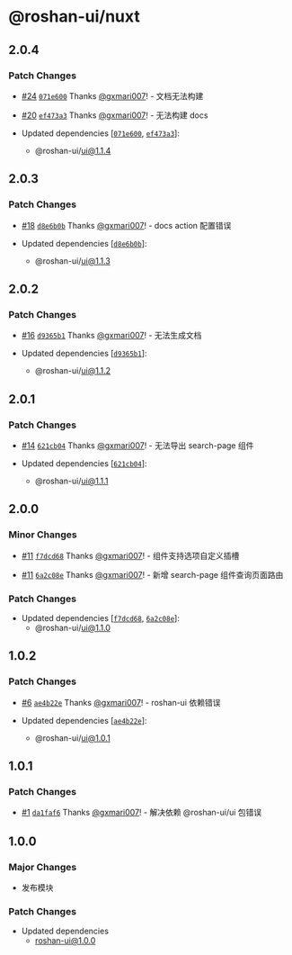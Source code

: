 # @roshan-ui/nuxt

## 2.0.4

### Patch Changes

- [#24](https://github.com/roshan-labs/ui/pull/24) [`071e600`](https://github.com/roshan-labs/ui/commit/071e60036f9aeb77ff4fcdadb292bd63f3a0ff9a) Thanks [@gxmari007](https://github.com/gxmari007)! - 文档无法构建

- [#20](https://github.com/roshan-labs/ui/pull/20) [`ef473a3`](https://github.com/roshan-labs/ui/commit/ef473a3da5e2e17cfcd4f5bf1e543d19c6d8ca84) Thanks [@gxmari007](https://github.com/gxmari007)! - 无法构建 docs

- Updated dependencies [[`071e600`](https://github.com/roshan-labs/ui/commit/071e60036f9aeb77ff4fcdadb292bd63f3a0ff9a), [`ef473a3`](https://github.com/roshan-labs/ui/commit/ef473a3da5e2e17cfcd4f5bf1e543d19c6d8ca84)]:
  - @roshan-ui/ui@1.1.4

## 2.0.3

### Patch Changes

- [#18](https://github.com/roshan-labs/ui/pull/18) [`d8e6b0b`](https://github.com/roshan-labs/ui/commit/d8e6b0bdc671b8bcb1b2bb45f9470928cf62b800) Thanks [@gxmari007](https://github.com/gxmari007)! - docs action 配置错误

- Updated dependencies [[`d8e6b0b`](https://github.com/roshan-labs/ui/commit/d8e6b0bdc671b8bcb1b2bb45f9470928cf62b800)]:
  - @roshan-ui/ui@1.1.3

## 2.0.2

### Patch Changes

- [#16](https://github.com/roshan-labs/ui/pull/16) [`d9365b1`](https://github.com/roshan-labs/ui/commit/d9365b1bdf236b9b811e85908a2e35a8e6610e0b) Thanks [@gxmari007](https://github.com/gxmari007)! - 无法生成文档

- Updated dependencies [[`d9365b1`](https://github.com/roshan-labs/ui/commit/d9365b1bdf236b9b811e85908a2e35a8e6610e0b)]:
  - @roshan-ui/ui@1.1.2

## 2.0.1

### Patch Changes

- [#14](https://github.com/roshan-labs/ui/pull/14) [`621cb04`](https://github.com/roshan-labs/ui/commit/621cb04c16bb2bf8ba658c54c80c82763b360175) Thanks [@gxmari007](https://github.com/gxmari007)! - 无法导出 search-page 组件

- Updated dependencies [[`621cb04`](https://github.com/roshan-labs/ui/commit/621cb04c16bb2bf8ba658c54c80c82763b360175)]:
  - @roshan-ui/ui@1.1.1

## 2.0.0

### Minor Changes

- [#11](https://github.com/roshan-labs/ui/pull/11) [`f7dcd68`](https://github.com/roshan-labs/ui/commit/f7dcd685212a013a4be934b5ec2fe32feebdbe81) Thanks [@gxmari007](https://github.com/gxmari007)! - <pro-select> 组件支持选项自定义插槽

- [#11](https://github.com/roshan-labs/ui/pull/11) [`6a2c08e`](https://github.com/roshan-labs/ui/commit/6a2c08e7ccaf94fb71f997dc0adb10dfa4e964ab) Thanks [@gxmari007](https://github.com/gxmari007)! - 新增 search-page 组件查询页面路由

### Patch Changes

- Updated dependencies [[`f7dcd68`](https://github.com/roshan-labs/ui/commit/f7dcd685212a013a4be934b5ec2fe32feebdbe81), [`6a2c08e`](https://github.com/roshan-labs/ui/commit/6a2c08e7ccaf94fb71f997dc0adb10dfa4e964ab)]:
  - @roshan-ui/ui@1.1.0

## 1.0.2

### Patch Changes

- [#6](https://github.com/roshan-labs/ui/pull/6) [`ae4b22e`](https://github.com/roshan-labs/ui/commit/ae4b22e2ceffe701716d9db5d5279b101cb64530) Thanks [@gxmari007](https://github.com/gxmari007)! - roshan-ui 依赖错误

- Updated dependencies [[`ae4b22e`](https://github.com/roshan-labs/ui/commit/ae4b22e2ceffe701716d9db5d5279b101cb64530)]:
  - @roshan-ui/ui@1.0.1

## 1.0.1

### Patch Changes

- [#1](https://github.com/roshan-labs/ui/pull/1) [`da1faf6`](https://github.com/roshan-labs/ui/commit/da1faf6e0bcda76cac971879cde5f018421de267) Thanks [@gxmari007](https://github.com/gxmari007)! - 解决依赖 @roshan-ui/ui 包错误

## 1.0.0

### Major Changes

- 发布模块

### Patch Changes

- Updated dependencies
  - roshan-ui@1.0.0
